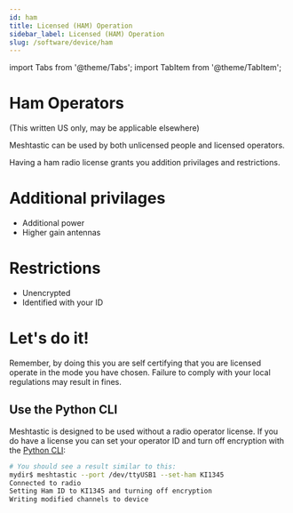 ```yaml
---
id: ham
title: Licensed (HAM) Operation
sidebar_label: Licensed (HAM) Operation
slug: /software/device/ham
---
```

import Tabs from '@theme/Tabs';
import TabItem from '@theme/TabItem';

# Ham Operators

(This written US only, may be applicable elsewhere)

Meshtastic can be used by both unlicensed people and licensed operators.

Having a ham radio license grants you addition privilages and restrictions.

# Additional privilages

* Additional power
* Higher gain antennas

# Restrictions

* Unencrypted
* Identified with your ID

# Let's do it!

Remember, by doing this you are self certifying that you are licensed operate in the mode you have chosen. Failure to comply with your local regulations may result in fines.

## Use the Python CLI

Meshtastic is designed to be used without a radio operator license. If you do have a license you can set your operator ID and turn off encryption with the [Python CLI](/docs/software/python/python-uses#ham-radio-support):

```bash title="Expected Output"
# You should see a result similar to this:
mydir$ meshtastic --port /dev/ttyUSB1 --set-ham KI1345
Connected to radio
Setting Ham ID to KI1345 and turning off encryption
Writing modified channels to device
```